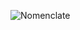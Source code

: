 ![Nomenclate](https://user-images.githubusercontent.com/9666345/49334234-9f38cf00-f596-11e8-9808-f16f75dd1bf7.png)
